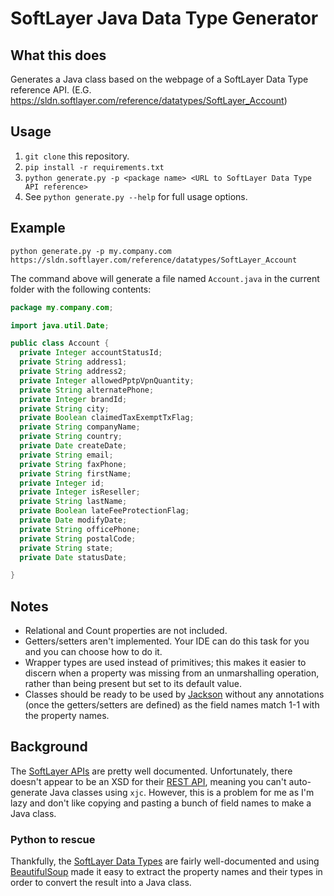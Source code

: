 # SoftLayer Java Data Type Generator

## What this does

Generates a Java class based on the webpage of a SoftLayer Data Type reference API. (E.G. https://sldn.softlayer.com/reference/datatypes/SoftLayer_Account)

## Usage
1. `git clone` this repository.
2. `pip install -r requirements.txt`
3. `python generate.py -p <package name> <URL to SoftLayer Data Type API reference>`
4. See `python generate.py --help` for full usage options.

## Example
`python generate.py -p my.company.com https://sldn.softlayer.com/reference/datatypes/SoftLayer_Account`

The command above will generate a file named `Account.java` in the current folder with the following contents:

```java
package my.company.com;

import java.util.Date;

public class Account {
  private Integer accountStatusId;
  private String address1;
  private String address2;
  private Integer allowedPptpVpnQuantity;
  private String alternatePhone;
  private Integer brandId;
  private String city;
  private Boolean claimedTaxExemptTxFlag;
  private String companyName;
  private String country;
  private Date createDate;
  private String email;
  private String faxPhone;
  private String firstName;
  private Integer id;
  private Integer isReseller;
  private String lastName;
  private Boolean lateFeeProtectionFlag;
  private Date modifyDate;
  private String officePhone;
  private String postalCode;
  private String state;
  private Date statusDate;

}
```

## Notes
* Relational and Count properties are not included.
* Getters/setters aren't implemented. Your IDE can do this task for you and you can choose how to do it.
* Wrapper types are used instead of primitives; this makes it easier to discern when a property was missing from an unmarshalling operation, rather than being present but set to its default value.
* Classes should be ready to be used by [Jackson](https://github.com/FasterXML/jackson) without any annotations (once the getters/setters are defined) as the field names match 1-1 with the property names.

## Background

The [SoftLayer APIs](https://sldn.softlayer.com/reference/overview) are pretty well documented.  Unfortunately, there doesn't appear to be an XSD for their [REST API](http://sldn.softlayer.com/article/rest), meaning you can't auto-generate Java classes using `xjc`. However, this is a problem for me as I'm lazy and don't like copying and pasting a bunch of field names to make a Java class.

### Python to rescue

Thankfully, the [SoftLayer Data Types](https://sldn.softlayer.com/reference/datatypes/) are fairly well-documented and using [BeautifulSoup](http://www.crummy.com/software/BeautifulSoup/) made it easy to extract the property names and their types in order to convert the result into a Java class.
